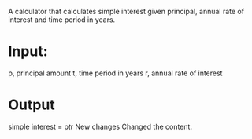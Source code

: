 A calculator that calculates simple interest given principal, annual rate of interest and time period in years.

# Input:

   p, principal amount
   t, time period in years
   r, annual rate of interest
   
# Output

   simple interest = p*t*r
New changes 
Changed the content.